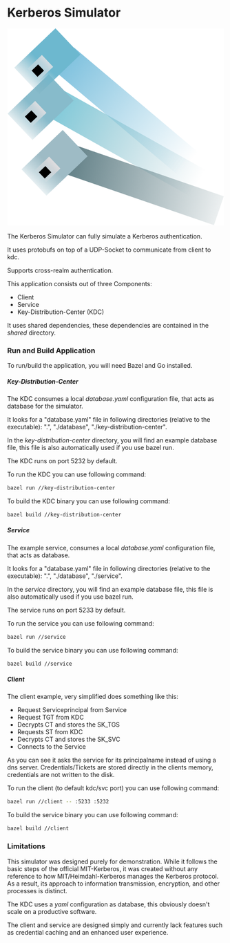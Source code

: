 Kerberos Simulator
==================

![kerberos-sim favicon](/favicon.svg "Kerberos-Sim Icon")

The Kerberos Simulator can fully simulate a Kerberos authentication.

It uses protobufs on top of a UDP-Socket to communicate from client to kdc.

Supports cross-realm authentication.


This application consists out of three Components:
- Client
- Service
- Key-Distribution-Center (KDC)


It uses shared dependencies, these dependencies are contained in the *shared* directory.

### Run and Build Application

To run/build the application, you will need Bazel and Go installed.

##### Key-Distribution-Center

The KDC consumes a local *database.yaml* configuration file, that acts as database for the simulator.

It looks for a "database.yaml" file in following directories (relative to the executable): ".", "./database", "./key-distribution-center".

In the *key-distribution-center* directory, you will find an example database file, this file is also automatically used if you use bazel run.

The KDC runs on port 5232 by default.

To run the KDC you can use following command:
```bash
bazel run //key-distribution-center
```

To build the KDC binary you can use following command:
```bash
bazel build //key-distribution-center
```

##### Service

The example service, consumes a local *database.yaml* configuration file, that acts as database.

It looks for a "database.yaml" file in following directories (relative to the executable): ".", "./database", "./service".

In the *service* directory, you will find an example database file, this file is also automatically used if you use bazel run.

The service runs on port 5233 by default.

To run the service you can use following command:
```bash
bazel run //service
```

To build the service binary you can use following command:
```bash
bazel build //service
```

##### Client

The client example, very simplified does something like this:

- Request Serviceprincipal from Service
- Request TGT from KDC
- Decrypts CT and stores the SK_TGS
- Requests ST from KDC
- Decrypts CT and stores the SK_SVC
- Connects to the Service

As you can see it asks the service for its principalname instead of using a dns server.
Credentials/Tickets are stored directly in the clients memory, credentials are not written to the disk.

To run the client (to default kdc/svc port) you can use following command:
```bash
bazel run //client -- :5233 :5232
```

To build the service binary you can use following command:
```bash
bazel build //client
```

### Limitations

This simulator was designed purely for demonstration. While it follows the basic steps of the official MIT-Kerberos, it was created without any reference to how MIT/Heimdahl-Kerberos manages the Kerberos protocol. As a result, its approach to information transmission, encryption, and other processes is distinct.

The KDC uses a *yaml* configuration as database, this obviously doesn't scale on a productive software.

The client and service are designed simply and currently lack features such as credential caching and an enhanced user experience.
